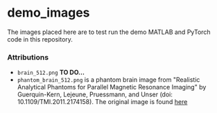 # demo\_images

The images placed here are to test run the demo MATLAB and PyTorch code in this repository.


### Attributions

- `brain_512.png` **TO DO...**
- `phantom_brain_512.png` is a phantom brain image from "Realistic Analytical Phantoms for Parallel Magnetic Resonance Imaging" by Guerquin-Kern, Lejeune, Pruessmann, and Unser (doi: 10.1109/TMI.2011.2174158). The original image is found [here](http://bigwww.epfl.ch/algorithms/mriphantom/)

